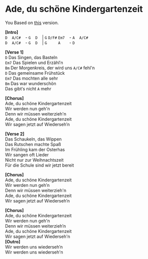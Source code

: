 # Ade, du schöne Kindergartenzeit  
You Based on [this](https://www.youtube.com/watch?v=5KIh0j2d_0g) version.  
  
**[Intro]**  
`D` ` ` `A/C#` ` ` - `G` ` ` `D` ` ` | `G` `D/F#` `Em7` ` ` - `A` ` ` `A/C#` ` `  
`D` ` ` `A/C#` ` ` - `G` ` ` `D` ` ` | `G` `    ` `A  ` ` ` - `D` ` ` `    ` ` `  

**[Verse 1]**  
`D` Das Singen, das Basteln  
`Em7` Das Spielen und Erzähl′n  
`Bm` Der Morgenkreis, der wird uns `A/C#` fehl'n  
`D` Das gemeinsame Frühstück  
`Em7` Das mochten alle sehr  
`Bm` Das war wunderschön  
Das gibt′s nicht `A` mehr  

**[Chorus]**  
Ade, du schöne Kindergartenzeit  
Wir werden nun geh'n  
Denn wir müssen weiterzieh'n  
Ade, du schöne Kindergartenzeit  
Wir sagen jetzt auf Wiederseh′n  

**[Verse 2]**  
Das Schaukeln, das Wippen  
Das Rutschen machte Spaß  
Im Frühling kam der Osterhas  
Wir sangen oft Lieder  
Nicht nur zur Weihnachtszeit  
Für die Schule sind wir jetzt bereit  

**[Chorus]**  
Ade, du schöne Kindergartenzeit  
Wir werden nun geh′n  
Denn wir müssen weiterzieh'n  
Ade, du schöne Kindergartenzeit  
Wir sagen jetzt auf Wiederseh′n  

**[Chorus]**  
Ade, du schöne Kindergartenzeit  
Wir werden nun geh'n  
Denn wir müssen weiterzieh′n  
Ade, du schöne Kindergartenzeit  
Wir sagen jetzt auf Wiederseh'n  
**[Outro]**  
Wir werden uns wiederseh′n  
Wir werden uns wiederseh'n  
